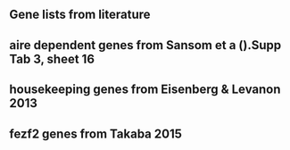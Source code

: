 ## Gene lists from literature ####
## aire dependent genes from Sansom et a ().Supp Tab 3, sheet 16 ####

## housekeeping genes from Eisenberg & Levanon 2013

## fezf2 genes from Takaba 2015
